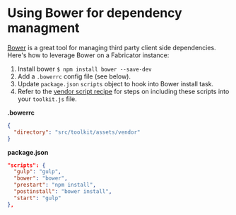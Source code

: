 # Using Bower for dependency managment

[Bower](http://bower.io) is a great tool for managing third party client side dependencies. Here's how to leverage Bower on a Fabricator instance:

1. Install bower `$ npm install bower --save-dev`
2. Add a `.bowerrc` config file (see below).
3. Update `package.json` `scripts` object to hook into Bower install task.
4. Refer to the [vendor script recipe](https://github.com/resource/fabricator/blob/master/recipes/vendor-scripts.md) for steps on including these scripts into your `toolkit.js` file.

**.bowerrc**
```json
{
  "directory": "src/toolkit/assets/vendor"
}
```

**package.json**

```json
"scripts": {
  "gulp": "gulp",
  "bower": "bower",
  "prestart": "npm install",
  "postinstall": "bower install",
  "start": "gulp"
},
```
